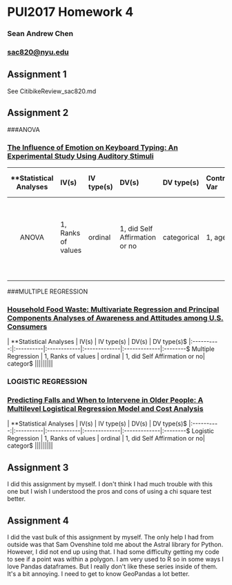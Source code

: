 # PUI2017 Homework 4
### Sean Andrew Chen 
### sac820@nyu.edu



## Assignment 1
See CitibikeReview_sac820.md



## Assignment 2

###ANOVA
### [The Influence of Emotion on Keyboard Typing: An Experimental Study Using Auditory Stimuli](http://journals.plos.org/plosone/article?id=10.1371/journal.pone.0129056)


| **Statistical Analyses	|  IV(s)  |  IV type(s) |  DV(s)  |  DV type(s)  |  Control Var | Control Var type  | Question to be answered | _H0_ | alpha | link to paper **| 
|:----------:|:----------|:------------|:-------------|:-------------|:------------|:------------- |:------------------|:----:|:-------:|:-------|
ANOVA	| 1, Ranks of values | ordinal | 1, did Self Affirmation or no| categorical | 1, age | continuous (could also be categoridcal) | 	Do participants in self-affirmation rak  value significantly higher than control group | Ranks test groups <= Ranks control group | 0.05 | [Self-Affirmation Improves Problem-Solving under Stress](http://journals.plos.org/plosone/article?id=10.1371/journal.pone.0062593) |
  ||||||||| 




###MULTIPLE REGRESSION
### [Household Food Waste: Multivariate Regression and Principal Components Analyses of Awareness and Attitudes among U.S. Consumers](http://journals.plos.org/plosone/article?id=10.1371/journal.pone.0159250)


| **Statistical Analyses        |  IV(s)  |  IV type(s) |  DV(s)  |  DV type(s)$
|:----------:|:----------|:------------|:-------------|:-------------|:--------$
Multiple Regression   | 1, Ranks of values | ordinal | 1, did Self Affirmation or no| categor$
  |||||||||




### LOGISTIC REGRESSION
### [Predicting Falls and When to Intervene in Older People: A Multilevel Logistical Regression Model and Cost Analysis](http://journals.plos.org/plosone/article?id=10.1371/journal.pone.0159365)


| **Statistical Analyses        |  IV(s)  |  IV type(s) |  DV(s)  |  DV type(s)$
|:----------:|:----------|:------------|:-------------|:-------------|:--------$
Logistic Regression   | 1, Ranks of values | ordinal | 1, did Self Affirmation or no| categor$
  |||||||||




## Assignment 3
I did this assignment by myself. I don't think I had much trouble with
this one but I wish I understood the pros and cons of using a
chi square test better.  


## Assignment 4 
I did the vast bulk of this assignment by myself. The only help I had 
from outside was that Sam Ovenshine told me about the Astral library
for Python. However, I did not end up using that. I had some difficulty
getting my code to see if a point was within a polygon. I am very used
to R so in some ways I love Pandas dataframes. But I really don't like
these series inside of them. It's a bit annoying. I need to get to know
GeoPandas a lot better.  
